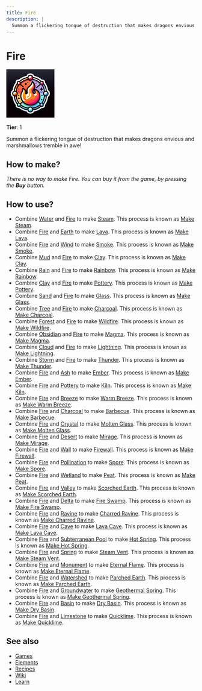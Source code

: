 ```yaml
---
title: Fire
description: |
  Summon a flickering tongue of destruction that makes dragons envious and marshmallows tremble in awe!
---
```

# Fire

![](../images/item.fire.png)

**Tier**: 1

Summon a flickering tongue of destruction that makes dragons envious and marshmallows tremble in awe!

## How to make?

_There is no way to make Fire. You can buy it from the game, by pressing the **Buy** button._

## How to use?

* Combine [Water](/wiki/elements/water) and [Fire](/wiki/elements/fire) to make [Steam](/wiki/elements/steam). This process is known as [Make Steam](/wiki/recipes/make-steam).
* Combine [Fire](/wiki/elements/fire) and [Earth](/wiki/elements/earth) to make [Lava](/wiki/elements/lava). This process is known as [Make Lava](/wiki/recipes/make-lava).
* Combine [Fire](/wiki/elements/fire) and [Wind](/wiki/elements/wind) to make [Smoke](/wiki/elements/smoke). This process is known as [Make Smoke](/wiki/recipes/make-smoke).
* Combine [Mud](/wiki/elements/mud) and [Fire](/wiki/elements/fire) to make [Clay](/wiki/elements/clay). This process is known as [Make Clay](/wiki/recipes/make-clay).
* Combine [Rain](/wiki/elements/rain) and [Fire](/wiki/elements/fire) to make [Rainbow](/wiki/elements/rainbow). This process is known as [Make Rainbow](/wiki/recipes/make-rainbow).
* Combine [Clay](/wiki/elements/clay) and [Fire](/wiki/elements/fire) to make [Pottery](/wiki/elements/pottery). This process is known as [Make Pottery](/wiki/recipes/make-pottery).
* Combine [Sand](/wiki/elements/sand) and [Fire](/wiki/elements/fire) to make [Glass](/wiki/elements/glass). This process is known as [Make Glass](/wiki/recipes/make-glass).
* Combine [Tree](/wiki/elements/tree) and [Fire](/wiki/elements/fire) to make [Charcoal](/wiki/elements/charcoal). This process is known as [Make Charcoal](/wiki/recipes/make-charcoal).
* Combine [Forest](/wiki/elements/forest) and [Fire](/wiki/elements/fire) to make [Wildfire](/wiki/elements/wildfire). This process is known as [Make Wildfire](/wiki/recipes/make-wildfire).
* Combine [Obsidian](/wiki/elements/obsidian) and [Fire](/wiki/elements/fire) to make [Magma](/wiki/elements/magma). This process is known as [Make Magma](/wiki/recipes/make-magma).
* Combine [Cloud](/wiki/elements/cloud) and [Fire](/wiki/elements/fire) to make [Lightning](/wiki/elements/lightning). This process is known as [Make Lightning](/wiki/recipes/make-lightning).
* Combine [Storm](/wiki/elements/storm) and [Fire](/wiki/elements/fire) to make [Thunder](/wiki/elements/thunder). This process is known as [Make Thunder](/wiki/recipes/make-thunder).
* Combine [Fire](/wiki/elements/fire) and [Ash](/wiki/elements/ash) to make [Ember](/wiki/elements/ember). This process is known as [Make Ember](/wiki/recipes/make-ember).
* Combine [Fire](/wiki/elements/fire) and [Pottery](/wiki/elements/pottery) to make [Kiln](/wiki/elements/kiln). This process is known as [Make Kiln](/wiki/recipes/make-kiln).
* Combine [Fire](/wiki/elements/fire) and [Breeze](/wiki/elements/breeze) to make [Warm Breeze](/wiki/elements/warm-breeze). This process is known as [Make Warm Breeze](/wiki/recipes/make-warm-breeze).
* Combine [Fire](/wiki/elements/fire) and [Charcoal](/wiki/elements/charcoal) to make [Barbecue](/wiki/elements/barbecue). This process is known as [Make Barbecue](/wiki/recipes/make-barbecue).
* Combine [Fire](/wiki/elements/fire) and [Crystal](/wiki/elements/crystal) to make [Molten Glass](/wiki/elements/molten-glass). This process is known as [Make Molten Glass](/wiki/recipes/make-molten-glass).
* Combine [Fire](/wiki/elements/fire) and [Desert](/wiki/elements/desert) to make [Mirage](/wiki/elements/mirage). This process is known as [Make Mirage](/wiki/recipes/make-mirage).
* Combine [Fire](/wiki/elements/fire) and [Wall](/wiki/elements/wall) to make [Firewall](/wiki/elements/firewall). This process is known as [Make Firewall](/wiki/recipes/make-firewall).
* Combine [Fire](/wiki/elements/fire) and [Pollination](/wiki/elements/pollination) to make [Spore](/wiki/elements/spore). This process is known as [Make Spore](/wiki/recipes/make-spore).
* Combine [Fire](/wiki/elements/fire) and [Wetland](/wiki/elements/wetland) to make [Peat](/wiki/elements/peat). This process is known as [Make Peat](/wiki/recipes/make-peat).
* Combine [Fire](/wiki/elements/fire) and [Valley](/wiki/elements/valley) to make [Scorched Earth](/wiki/elements/scorched-earth). This process is known as [Make Scorched Earth](/wiki/recipes/make-scorched-earth).
* Combine [Fire](/wiki/elements/fire) and [Delta](/wiki/elements/delta) to make [Fire Swamp](/wiki/elements/fire-swamp). This process is known as [Make Fire Swamp](/wiki/recipes/make-fire-swamp).
* Combine [Fire](/wiki/elements/fire) and [Ravine](/wiki/elements/ravine) to make [Charred Ravine](/wiki/elements/charred-ravine). This process is known as [Make Charred Ravine](/wiki/recipes/make-charred-ravine).
* Combine [Fire](/wiki/elements/fire) and [Cave](/wiki/elements/cave) to make [Lava Cave](/wiki/elements/lava-cave). This process is known as [Make Lava Cave](/wiki/recipes/make-lava-cave).
* Combine [Fire](/wiki/elements/fire) and [Subterranean Pool](/wiki/elements/subterranean-pool) to make [Hot Spring](/wiki/elements/hot-spring). This process is known as [Make Hot Spring](/wiki/recipes/make-hot-spring).
* Combine [Fire](/wiki/elements/fire) and [Spring](/wiki/elements/spring) to make [Steam Vent](/wiki/elements/steam-vent). This process is known as [Make Steam Vent](/wiki/recipes/make-steam-vent).
* Combine [Fire](/wiki/elements/fire) and [Monument](/wiki/elements/monument) to make [Eternal Flame](/wiki/elements/eternal-flame). This process is known as [Make Eternal Flame](/wiki/recipes/make-eternal-flame).
* Combine [Fire](/wiki/elements/fire) and [Watershed](/wiki/elements/watershed) to make [Parched Earth](/wiki/elements/parched-earth). This process is known as [Make Parched Earth](/wiki/recipes/make-parched-earth).
* Combine [Fire](/wiki/elements/fire) and [Groundwater](/wiki/elements/groundwater) to make [Geothermal Spring](/wiki/elements/geothermal-spring). This process is known as [Make Geothermal Spring](/wiki/recipes/make-geothermal-spring).
* Combine [Fire](/wiki/elements/fire) and [Basin](/wiki/elements/basin) to make [Dry Basin](/wiki/elements/dry-basin). This process is known as [Make Dry Basin](/wiki/recipes/make-dry-basin).
* Combine [Fire](/wiki/elements/fire) and [Limestone](/wiki/elements/limestone) to make [Quicklime](/wiki/elements/quicklime). This process is known as [Make Quicklime](/wiki/recipes/make-quicklime).

## See also

* [Games](/wiki/games)
* [Elements](/wiki/elements)
* [Recipes](/wiki/recipes)
* [Wiki](/wiki/index)
* [Learn](/learn/index)